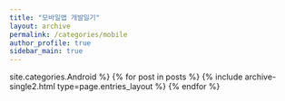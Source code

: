 ```yaml
---
title: "모바일앱 개발일기"
layout: archive
permalink: /categories/mobile
author_profile: true
sidebar_main: true
---
```



site.categories.Android %}
{% for post in posts %} {% include archive-single2.html type=page.entries_layout %} {% endfor %}
